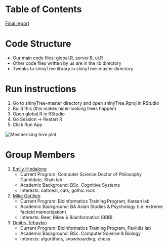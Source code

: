 # Table of Contents

[Final report](https://github.com/mgottl04/neuroelectrovisuals/blob/master/report/finalreport.pdf)

# Code Structure

- Our main code files: global.R, server.R, ui.R
- Other code files written by us are in the lib directory
- Tweaks to shinyTree library in shinyTree-master directory

# Run instructions

1. Go to shinyTree-master directory and open shinyTree.Rproj in RStudio
2. Build this (this makes nicer-looking trees happen)
3. Open global.R in RStudio
4. Go Session -> Restart R
5. Click Run App

![Mesmerising hive plot](https://github.com/mgottl04/neuroelectrovisuals/blob/master/hiveplot.jpeg)

# Group Members

1. [Emily Hindalong](https://ca.linkedin.com/in/emily-hindalong-18409630)
    * Current Program: Computer Science Doctor of Philosophy Candidate, Shah lab
    * Academic Background: BSc. Cognitive Systems
    * Interests: oatmeal, cats, gothic rock
4. [Mike Gottlieb](http://i.imgur.com/np5GvjB.jpg)
    * Current Program: Bioinformatics Training Program, Karsan lab
    * Academic Background: BA Asian Studies & Psychology (i.e. extreme factoid memorization)
    * Interests: Beer, Bikes & Bioinformatics (BBB)
3. [Dmitry Tebaykin](https://www.facebook.com/dmitry.tebaykin)
    * Current Program: Bioinformatics Training Program, Pavlidis lab
    * Academic Background: BSc. Computer Science & Biology
    * Interests: algorithms, snowboarding, chess